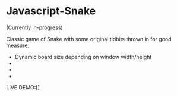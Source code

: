 # Javascript-Snake

(Currently in-progress)

Classic game of Snake with some original tidbits thrown in for good measure.

* Dynamic board size depending on window width/height
* 
* 
* 

LIVE DEMO:[]
